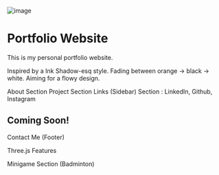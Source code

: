 ![image](https://github.com/user-attachments/assets/b024cbaa-36e8-42a8-b981-b24d1a4a8757)
# Portfolio Website
This is my personal portfolio website.

Inspired by a Ink Shadow-esq style. Fading between orange -> black -> white. Aiming for a flowy design.

About Section
Project Section
Links (Sidebar) Section : LinkedIn, Github, Instagram

Coming Soon!
---
Contact Me (Footer)

Three.js Features

Minigame Section (Badminton)
